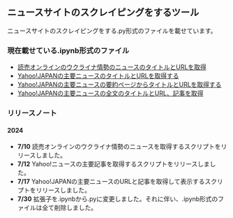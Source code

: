 ## ニュースサイトのスクレイピングをするツール

ニュースサイトのスクレイピングをする.py形式のファイルを載せています。

### 現在載せている.ipynb形式のファイル
- [読売オンラインのウクライナ情勢のニュースのタイトルとURLを取得](get_yomiuri_ukraine.py)
- [Yahoo!JAPANの主要ニュースのタイトルとURLを取得する](get_Yahoo_news.py)
- [Yahoo!JAPANの主要ニュースの要約ページからタイトルとURLを取得する](get_Yahoo_news_summary.py)
- [Yahoo!JAPANの主要ニュースの全文のタイトルとURL、記事を取得](get_Yahoo_news_article.py)

### リリースノート
#### 2024
- **7/10** 読売オンラインのウクライナ情勢のニュースを取得するスクリプトをリリースしました。
- **7/12** Yahoo!ニュースの主要記事を取得するスクリプトをリリースしました。
- **7/17** Yahoo!JAPANの主要ニュースのURLと記事を取得して表示するスクリプトをリリースしました。
- **7/30** 拡張子を.ipynbから.pyに変更しました。それに伴い、.ipynb形式のファイルは全て削除しました。